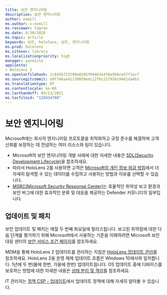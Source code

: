 ```yaml
---
title: 보안 엔지니어링
description: 보안 엔지니어링
author: evmill
ms.author: v-evmill
ms.reviewer: tagran
ms.date: 6/30/2020
ms.topic: article
keywords: 보안, hololens, 보안, 엔지니어링
ms.prod: hololens
ms.sitesec: library
ms.localizationpriority: high
manager: yannisle
appliesto:
- HoloLens 2
ms.openlocfilehash: 1c043b721590e8245f694b3e4f6e5b6ce57f1ecf
ms.sourcegitcommit: e9f746aa41139859edc12fbc21f926c9461da4b3
ms.translationtype: HT
ms.contentlocale: ko-KR
ms.lasthandoff: 09/13/2021
ms.locfileid: "126034708"
---
```

# <a name="security-engineering"></a>보안 엔지니어링

Microsoft에는 회사의 엔지니어링 프로토콜을 최적화하고 규정 준수를 해결하며 고객 신뢰를 보장하는 데 전념하는 여러 리소스와 팀이 있습니다. 

  * Microsoft의 보안 엔지니어링 개발 사례에 대한 자세한 내용은 [SDL(Security Development Lifecycle)](https://www.microsoft.com/securityengineering/sdl)을 참조하세요.
  * 따라서 HoloLens 2를 사용하면 고객은 [Microsoft의 개인 정보 취급 방침](https://privacy.microsoft.com/)에서 더 자세히 탐색할 수 있는 데이터를 수집하고 사용하는 방법과 이유를 선택할 수 있습니다. 
  * [MSRC(Microsoft Security Response Center)](https://www.microsoft.com/msrc)는 효율적인 취약성 보고 환경과 보안 버그에 대한 효과적인 분류 및 대응을 제공하는 Defender 커뮤니티의 일부입니다. 

## <a name="updates-and-patches"></a>업데이트 및 패치

보안 업데이트 및 패치는 매월 두 번째 화요일에 릴리스됩니다. 보고된 취약점에 대한 다음 단계를 평가하기 위해 Microsoft에서 사용하는 기준을 이해하려면 Microsoft 보안 대응 센터의 [보안 서비스 조건 페이지](https://www.microsoft.com/msrc/windows-security-servicing-criteria)를 참조하세요. 

MDM을 통해 HoloLens 2 업데이트를 관리하는 지침은 [HoloLens 업데이트 관리](hololens-updates.md)를 참조하세요. HoloLens 2용 운영 체제 업데이트 흐름은 Windows 10에서와 일치합니다. 1년에 두 번(봄에 한번, 가을에 한번) 업데이트됩니다. OS 업데이트 중에 디바이스를 보호하는 방법에 대한 자세한 내용은 [상태 분리 및 격리](security-state-separation-isolation.md)를 참조하세요. 

IT 관리자는 [정책 CSP - 업데이트](/windows/client-management/mdm/policy-csp-update)에서 업데이트 정책에 대해 자세히 알아볼 수 있습니다. 

